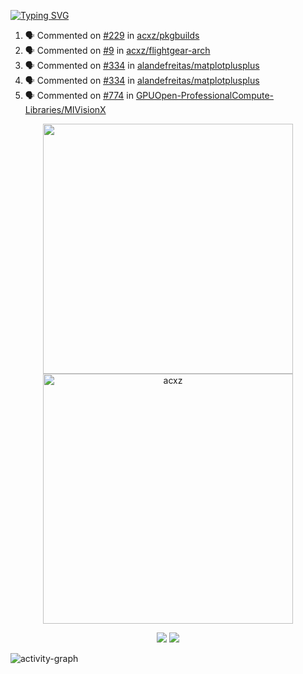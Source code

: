[![Typing SVG](https://readme-typing-svg.herokuapp.com?size=16&color=AFFFA3&multiline=true&height=75&lines=contributing+to+robotics%2Fae%2Fml%2Fgpu;packaging+it+for+archlinux;ricer)](https://git.io/typing-svg)

<!--START_SECTION:activity-->
1. 🗣 Commented on [#229](https://github.com/acxz/pkgbuilds/issues/229) in [acxz/pkgbuilds](https://github.com/acxz/pkgbuilds)
2. 🗣 Commented on [#9](https://github.com/acxz/flightgear-arch/issues/9) in [acxz/flightgear-arch](https://github.com/acxz/flightgear-arch)
3. 🗣 Commented on [#334](https://github.com/alandefreitas/matplotplusplus/issues/334) in [alandefreitas/matplotplusplus](https://github.com/alandefreitas/matplotplusplus)
4. 🗣 Commented on [#334](https://github.com/alandefreitas/matplotplusplus/issues/334) in [alandefreitas/matplotplusplus](https://github.com/alandefreitas/matplotplusplus)
5. 🗣 Commented on [#774](https://github.com/GPUOpen-ProfessionalCompute-Libraries/MIVisionX/issues/774) in [GPUOpen-ProfessionalCompute-Libraries/MIVisionX](https://github.com/GPUOpen-ProfessionalCompute-Libraries/MIVisionX)
<!--END_SECTION:activity-->

<p align="center">
  <img width="400em" src=https://github-readme-stats.vercel.app/api?username=acxz&include_all_commits=true&show_icons=true />
  <img width="400em" src="https://github-readme-streak-stats.herokuapp.com/?user=acxz&" alt="acxz" />
</p>

<p align="center">
  <img src=https://github-readme-stats.vercel.app/api/top-langs/?username=acxz&layout=compact />
  <img src=https://github-profile-trophy.vercel.app/?username=acxz&row=2&column=4 />
</p>

![activity-graph](https://github-readme-activity-graph.cyclic.app/graph?username=acxz&theme=aqua)
